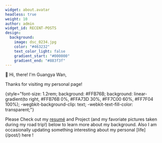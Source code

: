 ```yaml
---
widget: about.avatar
headless: true
weight: 10
author: admin
widget_id: RECENT-POSTS
design:
  background:
    image: dsc_0234.jpg
    color: "#463232"
    text_color_light: false
    gradient_start: "#000000"
    gradient_end: "#883f3f"
---
```

👋 Hi, there! I'm Guangya Wan,

Thanks for visiting my personal page! 

{style="font-size: 1.2rem; background: #FFB76B; background: linear-gradient(to right, #FFB76B 0%, #FFA73D 30%, #FF7C00 60%, #FF7F04 100%); -wegbkit-background-clip: text; -webkit-text-fill-color: transparent;"}

P﻿lease Check out my [resumé](/about/) and Project (and my favoriate pictures taken during my road trip!) below to learn more about my background. Also I am occasionally updating something interesting about my personal [life] (/post/) here ! 